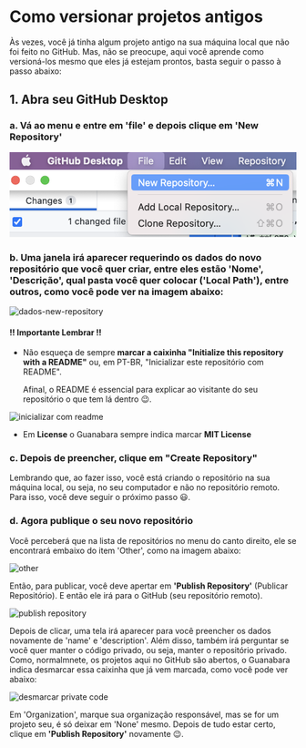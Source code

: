 # **Como versionar projetos antigos**

Às vezes, você já tinha algum projeto antigo na sua máquina local que não foi feito no GitHub. Mas, não se preocupe, aqui você aprende como versioná-los mesmo que eles já estejam prontos, basta seguir o passo à passo abaixo: 

## **1. Abra seu GitHub Desktop** 

### a. Vá ao menu e entre em **'file'** e depois clique em **'New Repository'** 

![imagem-new-repository](Resources/File-new-repository.png)

### b. Uma janela irá aparecer requerindo os dados do novo repositório que você quer criar, entre eles estão 'Nome', 'Descrição', qual pasta você quer colocar ('Local Path'), entre outros, como você pode ver na imagem abaixo: 

![dados-new-repository](Resources/dados-new-repository.png)

#### **!! Importante Lembrar !!**

- Não esqueça de sempre **marcar a caixinha "Initialize this repository with a README"** ou, em PT-BR, "Inicializar este repositório com README". 

    Afinal, o README é essencial para explicar ao visitante do seu repositório o que tem lá dentro :wink:.

![inicializar com readme](Resources/inicializar-com-readme.png)

- Em **License** o Guanabara sempre indica marcar **MIT License** 

### c. Depois de preencher, clique em **"Create Repository"**

Lembrando que, ao fazer isso, você está criando o repositório na sua máquina local, ou seja, no seu computador e não no repositório remoto. Para isso, você deve seguir o próximo passo :smiley:. 

### d. Agora **publique** o seu novo repositório 

Você perceberá que na lista de repositórios no menu do canto direito, ele se encontrará embaixo do item 'Other', como na imagem abaixo:

![other](Resources/menu-lateral-other-teste.png)

Então, para publicar, você deve apertar em **'Publish Repository'**  (Publicar Repositório). E então ele irá para o GitHub (seu repositório remoto). 

![publish repository](Resources/publish-repository.png) 

Depois de clicar, uma tela irá aparecer para você preencher os dados novamente de 'name' e 'description'. Além disso, também irá perguntar se você quer manter o código privado, ou seja, manter o repositório privado. Como, normalmnete, os projetos aqui no GitHub são abertos, o Guanabara indica desmarcar essa caixinha que já vem marcada, como você pode ver abaixo: 

![desmarcar private code](Resources/desmarcar-private-code.png)

Em 'Organization', marque sua organização responsável, mas se for um projeto seu, é só deixar em 'None' mesmo. Depois de tudo estar certo, clique em **'Publish Repository'** novamente :wink:. 











